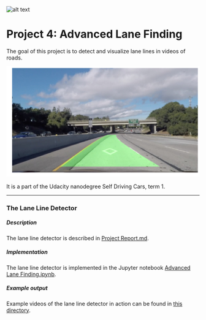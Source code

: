 ![alt text](https://img.shields.io/badge/Course-Udacity--SDC-blue.svg)

# **Project 4: Advanced Lane Finding** 

The goal of this project is to detect and visualize lane lines in videos of roads.

![Detected lane lines](./report_images/detected_lanes.png "Detected lane lines")

It is a part of the Udacity nanodegree Self Driving Cars, term 1. 

---

### The Lane Line Detector

##### Description
The lane line detector is described in [Project Report.md](./Project_Report.md). 

##### Implementation
The lane line detector is implemented in the Jupyter notebook [Advanced Lane Finding.ipynb](./Advanced_Lane_Finding.ipynb).

##### Example output
Example videos of the lane line detector in action can be found in [this directory](./test_videos_output).